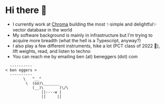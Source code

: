 # Hi there 👋

* I currently work at [Chroma](https://www.trychroma.com/) building the most ✨simple and delightful✨ vector database in the world
* My software background is mainly in infrastructure but I'm trying to acquire more breadth (what the hell is a Typescript, anyway?)
* I also play a few different instruments, hike a lot (PCT class of 2022 🌱), lift weights, read, and listen to techno
* You can reach me by emailing ben (at) beneggers (dot) com

```                                      
  ---------- 
< ben eggers >
  ---------- 
        \   ^__^
         \  (oo)\_______
            (__)\       )\/\
                ||----w |
                ||     ||
```
